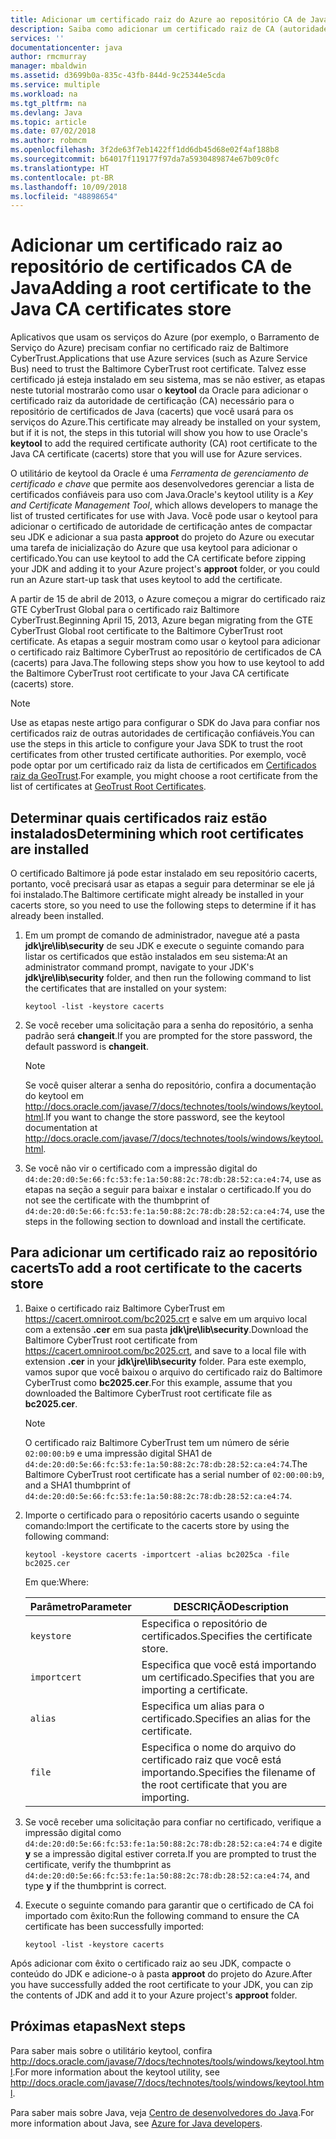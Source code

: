 ```yaml
---
title: Adicionar um certificado raiz do Azure ao repositório CA de Java
description: Saiba como adicionar um certificado raiz de CA (autoridade de certificação) para o repositório de certificado CA (cacerts) de Java para uso com o Microsoft Azure.
services: ''
documentationcenter: java
author: rmcmurray
manager: mbaldwin
ms.assetid: d3699b0a-835c-43fb-844d-9c25344e5cda
ms.service: multiple
ms.workload: na
ms.tgt_pltfrm: na
ms.devlang: Java
ms.topic: article
ms.date: 07/02/2018
ms.author: robmcm
ms.openlocfilehash: 3f2de63f7eb1422ff1dd6db45d68e02f4af188b8
ms.sourcegitcommit: b64017f119177f97da7a5930489874e67b09c0fc
ms.translationtype: HT
ms.contentlocale: pt-BR
ms.lasthandoff: 10/09/2018
ms.locfileid: "48898654"
---
```

# <a name="adding-a-root-certificate-to-the-java-ca-certificates-store"></a><span data-ttu-id="f5d21-103">Adicionar um certificado raiz ao repositório de certificados CA de Java</span><span class="sxs-lookup"><span data-stu-id="f5d21-103">Adding a root certificate to the Java CA certificates store</span></span>

<span data-ttu-id="f5d21-104">Aplicativos que usam os serviços do Azure (por exemplo, o Barramento de Serviço do Azure) precisam confiar no certificado raiz de Baltimore CyberTrust.</span><span class="sxs-lookup"><span data-stu-id="f5d21-104">Applications that use Azure services (such as Azure Service Bus) need to trust the Baltimore CyberTrust root certificate.</span></span> <span data-ttu-id="f5d21-105">Talvez esse certificado já esteja instalado em seu sistema, mas se não estiver, as etapas neste tutorial mostrarão como usar o **keytool** da Oracle para adicionar o certificado raiz da autoridade de certificação (CA) necessário para o repositório de certificados de Java (cacerts) que você usará para os serviços do Azure.</span><span class="sxs-lookup"><span data-stu-id="f5d21-105">This certificate may already be installed on your system, but if it is not, the steps in this tutorial will show you how to use Oracle's **keytool** to add the required certificate authority (CA) root certificate to the Java CA certificate (cacerts) store that you will use for Azure services.</span></span>

<span data-ttu-id="f5d21-106">O utilitário de keytool da Oracle é uma _Ferramenta de gerenciamento de certificado e chave_ que permite aos desenvolvedores gerenciar a lista de certificados confiáveis para uso com Java.</span><span class="sxs-lookup"><span data-stu-id="f5d21-106">Oracle's keytool utility is a _Key and Certificate Management Tool_, which allows developers to manage the list of trusted certificates for use with Java.</span></span> <span data-ttu-id="f5d21-107">Você pode usar o keytool para adicionar o certificado de autoridade de certificação antes de compactar seu JDK e adicionar a sua pasta **approot** do projeto do Azure ou executar uma tarefa de inicialização do Azure que usa keytool para adicionar o certificado.</span><span class="sxs-lookup"><span data-stu-id="f5d21-107">You can use keytool to add the CA certificate before zipping your JDK and adding it to your Azure project's **approot** folder, or you could run an Azure start-up task that uses keytool to add the certificate.</span></span>

<span data-ttu-id="f5d21-108">A partir de 15 de abril de 2013, o Azure começou a migrar do certificado raiz GTE CyberTrust Global para o certificado raiz Baltimore CyberTrust.</span><span class="sxs-lookup"><span data-stu-id="f5d21-108">Beginning April 15, 2013, Azure began migrating from the GTE CyberTrust Global root certificate to the Baltimore CyberTrust root certificate.</span></span> <span data-ttu-id="f5d21-109">As etapas a seguir mostram como usar o keytool para adicionar o certificado raiz Baltimore CyberTrust ao repositório de certificados de CA (cacerts) para Java.</span><span class="sxs-lookup"><span data-stu-id="f5d21-109">The following steps show you how to use keytool to add the Baltimore CyberTrust root certificate to your Java CA certificate (cacerts) store.</span></span>

> [!NOTE]
> 
> <span data-ttu-id="f5d21-110">Use as etapas neste artigo para configurar o SDK do Java para confiar nos certificados raiz de outras autoridades de certificação confiáveis.</span><span class="sxs-lookup"><span data-stu-id="f5d21-110">You can use the steps in this article to configure your Java SDK to trust the root certificates from other trusted certificate authorities.</span></span> <span data-ttu-id="f5d21-111">Por exemplo, você pode optar por um certificado raiz da lista de certificados em [Certificados raiz da GeoTrust](http://www.geotrust.com/resources/root-certificates/).</span><span class="sxs-lookup"><span data-stu-id="f5d21-111">For example, you might choose a root certificate from the list of certificates at [GeoTrust Root Certificates](http://www.geotrust.com/resources/root-certificates/).</span></span>
> 

## <a name="determining-which-root-certificates-are-installed"></a><span data-ttu-id="f5d21-112">Determinar quais certificados raiz estão instalados</span><span class="sxs-lookup"><span data-stu-id="f5d21-112">Determining which root certificates are installed</span></span>

<span data-ttu-id="f5d21-113">O certificado Baltimore já pode estar instalado em seu repositório cacerts, portanto, você precisará usar as etapas a seguir para determinar se ele já foi instalado.</span><span class="sxs-lookup"><span data-stu-id="f5d21-113">The Baltimore certificate might already be installed in your cacerts store, so you need to use the following steps to determine if it has already been installed.</span></span>

1. <span data-ttu-id="f5d21-114">Em um prompt de comando de administrador, navegue até a pasta **jdk\jre\lib\security** de seu JDK e execute o seguinte comando para listar os certificados que estão instalados em seu sistema:</span><span class="sxs-lookup"><span data-stu-id="f5d21-114">At an administrator command prompt, navigate to your JDK's **jdk\jre\lib\security** folder, and then run the following command to list the certificates that are installed on your system:</span></span>

   ```shell
   keytool -list -keystore cacerts
   ```

1. <span data-ttu-id="f5d21-115">Se você receber uma solicitação para a senha do repositório, a senha padrão será **changeit**.</span><span class="sxs-lookup"><span data-stu-id="f5d21-115">If you are prompted for the store password, the default password is **changeit**.</span></span>

   > [!NOTE]
   > 
   > <span data-ttu-id="f5d21-116">Se você quiser alterar a senha do repositório, confira a documentação do keytool em <http://docs.oracle.com/javase/7/docs/technotes/tools/windows/keytool.html>.</span><span class="sxs-lookup"><span data-stu-id="f5d21-116">If you want to change the store password, see the keytool documentation at <http://docs.oracle.com/javase/7/docs/technotes/tools/windows/keytool.html>.</span></span>
   > 

1. <span data-ttu-id="f5d21-117">Se você não vir o certificado com a impressão digital do `d4:de:20:d0:5e:66:fc:53:fe:1a:50:88:2c:78:db:28:52:ca:e4:74`, use as etapas na seção a seguir para baixar e instalar o certificado.</span><span class="sxs-lookup"><span data-stu-id="f5d21-117">If you do not see the certificate with the thumbprint of `d4:de:20:d0:5e:66:fc:53:fe:1a:50:88:2c:78:db:28:52:ca:e4:74`, use the steps in the following section to download and install the certificate.</span></span>

## <a name="to-add-a-root-certificate-to-the-cacerts-store"></a><span data-ttu-id="f5d21-118">Para adicionar um certificado raiz ao repositório cacerts</span><span class="sxs-lookup"><span data-stu-id="f5d21-118">To add a root certificate to the cacerts store</span></span>

1. <span data-ttu-id="f5d21-119">Baixe o certificado raiz Baltimore CyberTrust em <https://cacert.omniroot.com/bc2025.crt> e salve em um arquivo local com a extensão **.cer** em sua pasta **jdk\jre\lib\security**.</span><span class="sxs-lookup"><span data-stu-id="f5d21-119">Download the Baltimore CyberTrust root certificate from <https://cacert.omniroot.com/bc2025.crt>, and save to a local file with extension **.cer** in your **jdk\jre\lib\security** folder.</span></span> <span data-ttu-id="f5d21-120">Para este exemplo, vamos supor que você baixou o arquivo do certificado raiz do Baltimore CyberTrust como **bc2025.cer**.</span><span class="sxs-lookup"><span data-stu-id="f5d21-120">For this example, assume that you downloaded the Baltimore CyberTrust root certificate file as **bc2025.cer**.</span></span>

   > [!NOTE]
   > 
   > <span data-ttu-id="f5d21-121">O certificado raiz Baltimore CyberTrust tem um número de série `02:00:00:b9` e uma impressão digital SHA1 de `d4:de:20:d0:5e:66:fc:53:fe:1a:50:88:2c:78:db:28:52:ca:e4:74`.</span><span class="sxs-lookup"><span data-stu-id="f5d21-121">The Baltimore CyberTrust root certificate has a serial number of `02:00:00:b9`, and a SHA1 thumbprint of `d4:de:20:d0:5e:66:fc:53:fe:1a:50:88:2c:78:db:28:52:ca:e4:74`.</span></span>
   > 

2. <span data-ttu-id="f5d21-122">Importe o certificado para o repositório cacerts usando o seguinte comando:</span><span class="sxs-lookup"><span data-stu-id="f5d21-122">Import the certificate to the cacerts store by using the following command:</span></span>

   ```shell
   keytool -keystore cacerts -importcert -alias bc2025ca -file bc2025.cer
   ```
   <span data-ttu-id="f5d21-123">Em que:</span><span class="sxs-lookup"><span data-stu-id="f5d21-123">Where:</span></span>

   |  <span data-ttu-id="f5d21-124">Parâmetro</span><span class="sxs-lookup"><span data-stu-id="f5d21-124">Parameter</span></span>   |                              <span data-ttu-id="f5d21-125">DESCRIÇÃO</span><span class="sxs-lookup"><span data-stu-id="f5d21-125">Description</span></span>                               |
   |--------------|------------------------------------------------------------------------|
   | `keystore`   | <span data-ttu-id="f5d21-126">Especifica o repositório de certificados.</span><span class="sxs-lookup"><span data-stu-id="f5d21-126">Specifies the certificate store.</span></span>                                       |
   | `importcert` | <span data-ttu-id="f5d21-127">Especifica que você está importando um certificado.</span><span class="sxs-lookup"><span data-stu-id="f5d21-127">Specifies that you are importing a certificate.</span></span>                        |
   | `alias`      | <span data-ttu-id="f5d21-128">Especifica um alias para o certificado.</span><span class="sxs-lookup"><span data-stu-id="f5d21-128">Specifies an alias for the certificate.</span></span>                                |
   | `file`       | <span data-ttu-id="f5d21-129">Especifica o nome do arquivo do certificado raiz que você está importando.</span><span class="sxs-lookup"><span data-stu-id="f5d21-129">Specifies the filename of the root certificate that you are importing.</span></span> |


3. <span data-ttu-id="f5d21-130">Se você receber uma solicitação para confiar no certificado, verifique a impressão digital como `d4:de:20:d0:5e:66:fc:53:fe:1a:50:88:2c:78:db:28:52:ca:e4:74` e digite **y** se a impressão digital estiver correta.</span><span class="sxs-lookup"><span data-stu-id="f5d21-130">If you are prompted to trust the certificate, verify the thumbprint as `d4:de:20:d0:5e:66:fc:53:fe:1a:50:88:2c:78:db:28:52:ca:e4:74`, and type **y** if the thumbprint is correct.</span></span>

4. <span data-ttu-id="f5d21-131">Execute o seguinte comando para garantir que o certificado de CA foi importado com êxito:</span><span class="sxs-lookup"><span data-stu-id="f5d21-131">Run the following command to ensure the CA certificate has been successfully imported:</span></span>

   ```shell
   keytool -list -keystore cacerts
   ```

<span data-ttu-id="f5d21-132">Após adicionar com êxito o certificado raiz ao seu JDK, compacte o conteúdo do JDK e adicione-o à pasta **approot** do projeto do Azure.</span><span class="sxs-lookup"><span data-stu-id="f5d21-132">After you have successfully added the root certificate to your JDK, you can zip the contents of JDK and add it to your Azure project's **approot** folder.</span></span>

## <a name="next-steps"></a><span data-ttu-id="f5d21-133">Próximas etapas</span><span class="sxs-lookup"><span data-stu-id="f5d21-133">Next steps</span></span>

<span data-ttu-id="f5d21-134">Para saber mais sobre o utilitário keytool, confira <http://docs.oracle.com/javase/7/docs/technotes/tools/windows/keytool.html>.</span><span class="sxs-lookup"><span data-stu-id="f5d21-134">For more information about the keytool utility, see <http://docs.oracle.com/javase/7/docs/technotes/tools/windows/keytool.html>.</span></span>

<span data-ttu-id="f5d21-135">Para saber mais sobre Java, veja [Centro de desenvolvedores do Java](/java/azure).</span><span class="sxs-lookup"><span data-stu-id="f5d21-135">For more information about Java, see [Azure for Java developers](/java/azure).</span></span>

<!-- For more information about the root certificates used by Azure, see [Azure Root Certificate Migration](http://blogs.msdn.com/b/windowsazure/archive/2013/03/15/windows-azure-root-certificate-migration.aspx). -->
